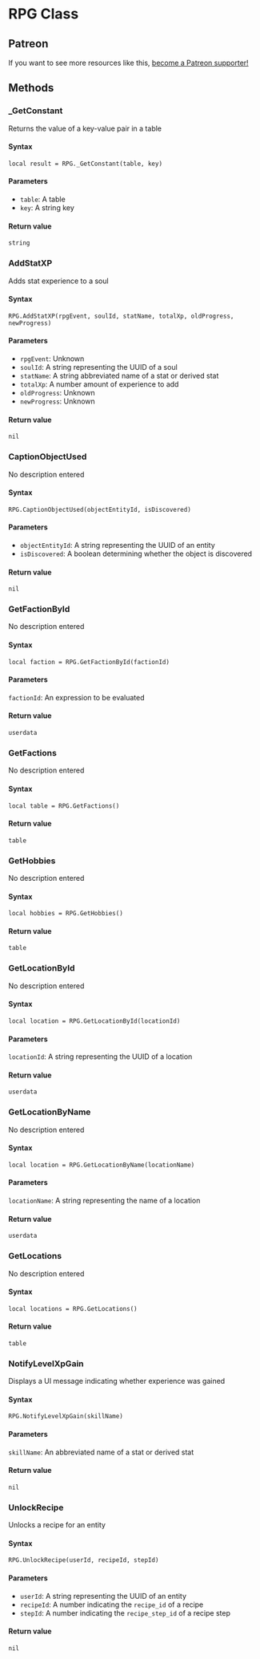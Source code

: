 <!-- TITLE: RPG Function Reference -->

# RPG Class
## Patreon

If you want to see more resources like this, [become a Patreon supporter!](https://www.patreon.com/fireundubh) 

## Methods

### _GetConstant

Returns the value of a key-value pair in a table

#### **Syntax**

`local result = RPG._GetConstant(table, key)`

#### **Parameters**

* `table`: A table
* `key`: A string key

#### **Return value**

`string`


### AddStatXP

Adds stat experience to a soul

#### **Syntax**

`RPG.AddStatXP(rpgEvent, soulId, statName, totalXp, oldProgress, newProgress)`

#### **Parameters**

* `rpgEvent`: Unknown
* `soulId`: A string representing the UUID of a soul
* `statName`: A string abbreviated name of a stat or derived stat
* `totalXp`: A number amount of experience to add
* `oldProgress`: Unknown
* `newProgress`: Unknown

#### **Return value**

`nil`


### CaptionObjectUsed

No description entered

#### **Syntax**

`RPG.CaptionObjectUsed(objectEntityId, isDiscovered)`

#### **Parameters**

* `objectEntityId`: A string representing the UUID of an entity
* `isDiscovered`: A boolean determining whether the object is discovered

#### **Return value**

`nil`


### GetFactionById

No description entered

#### **Syntax**

`local faction = RPG.GetFactionById(factionId)`

#### **Parameters**

`factionId`: An expression to be evaluated

#### **Return value**

`userdata`


### GetFactions

No description entered

#### **Syntax**

`local table = RPG.GetFactions()`

#### **Return value**

`table`


### GetHobbies

No description entered

#### **Syntax**

`local hobbies = RPG.GetHobbies()`

#### **Return value**

`table`


### GetLocationById

No description entered

#### **Syntax**

`local location = RPG.GetLocationById(locationId)`

#### **Parameters**

`locationId`: A string representing the UUID of a location

#### **Return value**

`userdata`


### GetLocationByName

No description entered

#### **Syntax**

`local location = RPG.GetLocationByName(locationName)`

#### **Parameters**

`locationName`: A string representing the name of a location

#### **Return value**

`userdata`


### GetLocations

No description entered

#### **Syntax**

`local locations = RPG.GetLocations()`

#### **Return value**

`table`


### NotifyLevelXpGain

Displays a UI message indicating whether experience was gained

#### **Syntax**

`RPG.NotifyLevelXpGain(skillName)`

#### **Parameters**

`skillName`: An abbreviated name of a stat or derived stat

#### **Return value**

`nil`


### UnlockRecipe

Unlocks a recipe for an entity

#### **Syntax**

`RPG.UnlockRecipe(userId, recipeId, stepId)`

#### **Parameters**

* `userId`: A string representing the UUID of an entity
* `recipeId`: A number indicating the `recipe_id` of a recipe
* `stepId`: A number indicating the `recipe_step_id` of a recipe step

#### **Return value**

`nil`